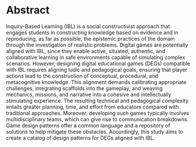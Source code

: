 # Abstract

Inquiry-Based Learning (IBL) is a social constructivist approach that engages students in constructing knowledge based on evidence and in reproducing, as far as possible, the epistemic practices of the domain through the investigation of realistic problems. Digital games are potentially aligned with IBL, since they enable active, situated, authentic, and collaborative learning in safe environments capable of simulating complex scenarios. However, designing digital educational games (DEGs) compatible with IBL requires aligning ludic and pedagogical goals, ensuring that player actions lead to the construction of conceptual, procedural, and metacognitive knowledge. This alignment demands calibrating appropriate challenges, integrating scaffolds into the gameplay, and weaving mechanics, missions, and narrative into a cohesive and intellectually stimulating experience. The resulting technical and pedagogical complexity entails greater planning, time, and effort from educators compared with traditional approaches. Moreover, developing such games typically involves multidisciplinary teams, which can give rise to communication breakdowns. Game design patterns offer a common language and a repository of solutions to help mitigate these obstacles. Accordingly, this study aims to create a catalog of design patterns for DEGs aligned with IBL.
